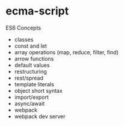 # ecma-script

ES6 Concepts

- classes
- const and let
- array operations (map, reduce, filter, find)
- arrow functions
- default values
- restructuring
- rest/spread
- template literals
- object short syntax
- import/export
- async/await
- webpack
- webpack dev server